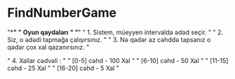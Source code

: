 # FindNumberGame


"*********************************************************"
"******************** Oyun qaydaları *********************"
"*********************************************************"
" 1. Sistem, müeyyen intervalda ədəd seçir. "
" 2. Siz, o ədədi tapmağa çalışırsınız. "
" 3. Nə qədər az cəhddə tapsanız o qədər çox xal qazanırsınız. "

" 4. Xallar cədvəli : "
"    [0-5]   cəhd - 100 Xal "
"    [6-10]  cəhd - 50  Xal "
"    [11-15] cəhd - 25  Xal "
"    [16-20] cəhd - 5   Xal "
